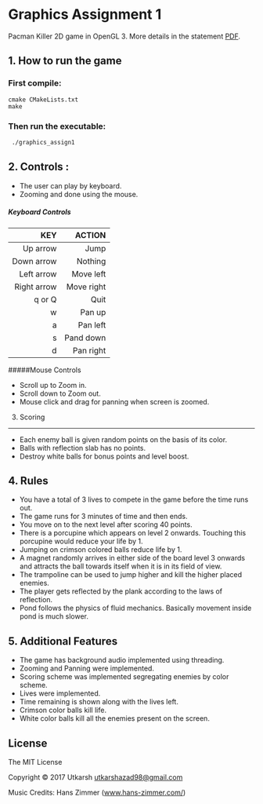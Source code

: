 Graphics Assignment 1
=====================

Pacman Killer 2D game in OpenGL 3. More details in the statement [PDF](Assign1.pdf).

## 1. How to run the game

### First compile:

```
cmake CMakeLists.txt
make
```

### Then run the executable:

```2
 ./graphics_assign1
```

## 2. Controls :
* The user can play by keyboard.
* Zooming and done using the mouse.

##### Keyboard Controls

|         KEY |     ACTION |
| ----------: | ---------: |
|    Up arrow |       Jump |
|  Down arrow |    Nothing |
|  Left arrow |  Move left |
| Right arrow | Move right |
|      q or Q |       Quit |
|           w |     Pan up |
|           a |   Pan left |
|           s |  Pand down |
|           d |  Pan right |


#####Mouse Controls
* Scroll up to Zoom in.
* Scroll down to Zoom out.
* Mouse click and drag for panning when screen is zoomed.

3. Scoring
-------
- Each enemy ball is given random points on the basis of its color.
- Balls with reflection slab has no points.
- Destroy white balls for bonus points and level boost.

## 4. Rules

* You have a total of 3 lives to compete in the game before the time runs out.
* The game runs for 3 minutes of time and then ends.
* You move on to the next level after scoring 40 points.
* There is a porcupine which appears on level 2 onwards. Touching this porcupine would reduce your life by 1.
* Jumping on crimson colored balls reduce life by 1.
* A magnet randomly arrives in either side of the board level 3 onwards and attracts the ball towards itself when it is in its field of view.
* The trampoline can be used to jump higher and kill the higher placed enemies.
* The player gets reflected by the plank according to the laws of reflection.
* Pond follows the physics of fluid mechanics. Basically movement inside pond is much slower.

## 5. Additional Features

* The game has background audio implemented using threading.
* Zooming and Panning were implemented.
* Scoring scheme was implemented segregating enemies by color scheme.
* Lives were implemented.
* Time remaining is shown along with the lives left.
* Crimson color balls kill life.
* White color balls kill all the enemies present on the screen.

License
-------
The MIT License

Copyright &copy; 2017 Utkarsh <utkarshazad98@gmail.com>

Music Credits: Hans Zimmer (www.hans-zimmer.com/)
